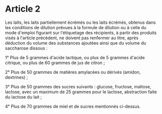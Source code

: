# Article 2

Les laits, les laits partiellement écrémés ou les laits écrémés, obtenus dans les conditions de dilution prévues à la formule de dilution ou à celle du mode d'emploi figurant sur l'étiquetage des récipients, à partir des produits visés à l'article précédent, ne doivent pas renfermer au litre, après déduction du volume des substances ajoutées ainsi que du volume du saccharose dissous :

1° Plus de 5 grammes d'acide lactique, ou plus de 5 grammes d'acide citrique, ou plus de 60 grammes de jus de citron ;

2° Plus de 50 grammes de matières amylacées ou dérivés (amidon, dextrines) ;

3° Plus de 50 grammes des sucres suivants : glucose, fructose, maltose, lactose, avec un maximum de 25 grammes pour le lactose, abstraction faite du lactose du lait ;

4° Plus de 70 grammes de miel et de sucres mentionnés ci-dessus.
